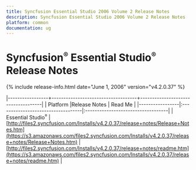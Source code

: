 ```yaml
---
title: Syncfusion Essential Studio 2006 Volume 2 Release Notes  
description: Syncfusion Essential Studio 2006 Volume 2 Release Notes  
platform: common
documentation: ug
---
```


# Syncfusion<sup style="font-size:70%">&reg;</sup> Essential Studio<sup style="font-size:70%">&reg;</sup> Release Notes  

{% include release-info.html date="June 1, 2006"  version="v4.2.0.37" %} 

|-----------------+------------------------------------+------------------------------------|
|   Platform      |Release Notes                       | Read Me                            |
|-----------------|:-----------------------------------|:-----------------------------------|
| Essential Studio<sup style="font-size:70%">&reg;</sup>  | [http://files2.syncfusion.com/Installs/v4.2.0.37/release+notes/Release+Notes.htm](https://s3.amazonaws.com/files2.syncfusion.com/Installs/v4.2.0.37/release+notes/Release+Notes.htm) | [http://files2.syncfusion.com/Installs/v4.2.0.37/release+notes/readme.htm](https://s3.amazonaws.com/files2.syncfusion.com/Installs/v4.2.0.37/release+notes/readme.htm) |

